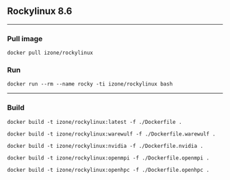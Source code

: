 ## Rockylinux 8.6
-----

### Pull image
```
docker pull izone/rockylinux
```

### Run
```
docker run --rm --name rocky -ti izone/rockylinux bash
```

-----
### Build
```
docker build -t izone/rockylinux:latest -f ./Dockerfile .
```
```
docker build -t izone/rockylinux:warewulf -f ./Dockerfile.warewulf .
```
```
docker build -t izone/rockylinux:nvidia -f ./Dockerfile.nvidia .
```
```
docker build -t izone/rockylinux:openmpi -f ./Dockerfile.openmpi .
```
```
docker build -t izone/rockylinux:openhpc -f ./Dockerfile.openhpc .
```


